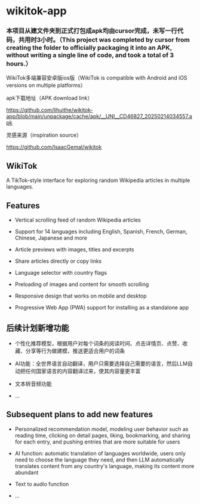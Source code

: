# wikitok-app

### 本项目从建文件夹到正式打包成apk均由cursor完成，未写一行代码，共用时3小时。（This project was completed by cursor from creating the folder to officially packaging it into an APK, without writing a single line of code, and took a total of 3 hours.）

WikiTok多端兼容安卓版ios版（WikiTok is compatible with Android and iOS versions on multiple platforms）

apk下载地址（APK download link）

https://github.com/lihuithe/wikitok-app/blob/main/unpackage/cache/apk/__UNI__CD46827_20250214034557.apk

灵感来源（inspiration source）

https://github.com/IsaacGemal/wikitok

## WikiTok

A TikTok-style interface for exploring random Wikipedia articles in multiple languages.

## Features

- Vertical scrolling feed of random Wikipedia articles

- Support for 14 languages including English, Spanish, French, German, Chinese, Japanese and more

- Article previews with images, titles and excerpts

- Share articles directly or copy links

- Language selector with country flags

- Preloading of images and content for smooth scrolling

- Responsive design that works on mobile and desktop

- Progressive Web App (PWA) support for installing as a standalone app

## 后续计划新增功能

- 个性化推荐模型，根据用户对每个词条的阅读时间、点击详情页、点赞、收藏、分享等行为做建模，推送更适合用户的词条
  
- AI功能：全世界语言自动翻译，用户只需要选择自己需要的语言，然后LLM自动把任何国家语言的内容翻译过来，使其内容量更丰富

- 文本转音频功能

- ...

## Subsequent plans to add new features

- Personalized recommendation model, modeling user behavior such as reading time, clicking on detail pages, liking, bookmarking, and sharing for each entry, and pushing entries that are more suitable for users
  
- AI function: automatic translation of languages worldwide, users only need to choose the language they need, and then LLM automatically translates content from any country's language, making its content more abundant

- Text to audio function

- ...

